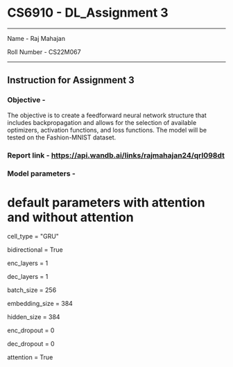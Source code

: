 # CS6910 - DL_Assignment 3
***
Name -  Raj Mahajan 


Roll Number -  CS22M067
***

## Instruction for Assignment 3

### Objective -

The objective is to create a feedforward neural network structure that includes backpropagation and allows for the selection of available optimizers, activation functions, and loss functions. The model will be tested on the Fashion-MNIST dataset.

### Report link -  https://api.wandb.ai/links/rajmahajan24/qrl098dt

### Model parameters - 
# default parameters with attention and without attention
cell_type = "GRU" 

bidirectional = True

enc_layers = 1

dec_layers = 1

batch_size = 256

embedding_size = 384

hidden_size = 384

enc_dropout = 0

dec_dropout = 0

attention = True
